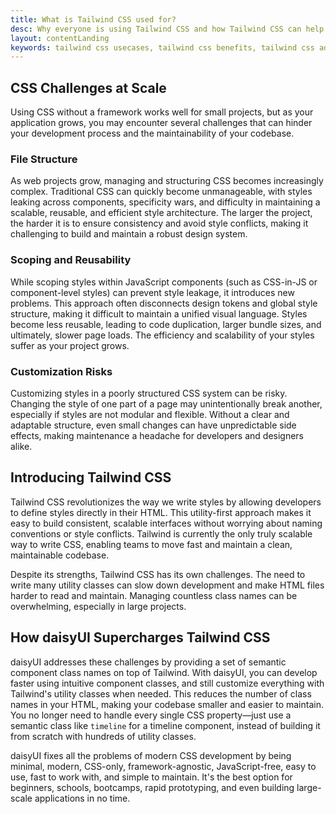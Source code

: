 ```yaml
---
title: What is Tailwind CSS used for?
desc: Why everyone is using Tailwind CSS and how Tailwind CSS can help you build better web applications.
layout: contentLanding
keywords: tailwind css usecases, tailwind css benefits, tailwind css advantages, tailwind css features, tailwind css pros and cons, scalable css, maintainable css, reusable css, efficient css, css architecture
---
```


<script>
  import Translate from "$components/Translate.svelte"
</script>


## CSS Challenges at Scale

Using CSS without a framework works well for small projects, but as your application grows, you may encounter several challenges that can hinder your development process and the maintainability of your codebase.

### File Structure

As web projects grow, managing and structuring CSS becomes increasingly complex. Traditional CSS can quickly become unmanageable, with styles leaking across components, specificity wars, and difficulty in maintaining a scalable, reusable, and efficient style architecture. The larger the project, the harder it is to ensure consistency and avoid style conflicts, making it challenging to build and maintain a robust design system.

### Scoping and Reusability

While scoping styles within JavaScript components (such as CSS-in-JS or component-level styles) can prevent style leakage, it introduces new problems. This approach often disconnects design tokens and global style structure, making it difficult to maintain a unified visual language. Styles become less reusable, leading to code duplication, larger bundle sizes, and ultimately, slower page loads. The efficiency and scalability of your styles suffer as your project grows.

### Customization Risks

Customizing styles in a poorly structured CSS system can be risky. Changing the style of one part of a page may unintentionally break another, especially if styles are not modular and flexible. Without a clear and adaptable structure, even small changes can have unpredictable side effects, making maintenance a headache for developers and designers alike.

## Introducing Tailwind CSS

Tailwind CSS revolutionizes the way we write styles by allowing developers to define styles directly in their HTML. This utility-first approach makes it easy to build consistent, scalable interfaces without worrying about naming conventions or style conflicts. Tailwind is currently the only truly scalable way to write CSS, enabling teams to move fast and maintain a clean, maintainable codebase.

Despite its strengths, Tailwind CSS has its own challenges. The need to write many utility classes can slow down development and make HTML files harder to read and maintain. Managing countless class names can be overwhelming, especially in large projects.

## How daisyUI Supercharges Tailwind CSS

daisyUI addresses these challenges by providing a set of semantic component class names on top of Tailwind. With daisyUI, you can develop faster using intuitive component classes, and still customize everything with Tailwind's utility classes when needed. This reduces the number of class names in your HTML, making your codebase smaller and easier to maintain. You no longer need to handle every single CSS property—just use a semantic class like `timeline` for a timeline component, instead of building it from scratch with hundreds of utility classes.

daisyUI fixes all the problems of modern CSS development by being minimal, modern, CSS-only, framework-agnostic, JavaScript-free, easy to use, fast to work with, and simple to maintain. It's the best option for beginners, schools, bootcamps, rapid prototyping, and even building large-scale applications in no time.
